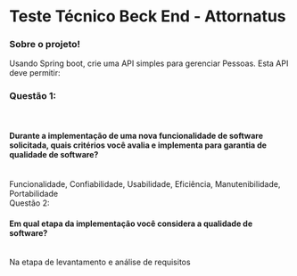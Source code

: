 <h1>Teste Técnico Beck End - Attornatus</h1>
<h3>Sobre o projeto!</h3>
Usando Spring boot, crie uma API simples para gerenciar Pessoas. Esta API deve permitir:  
<br>
<h3>Questão 1:</h3>
<br>
<h4>Durante a implementação de uma nova funcionalidade de software solicitada, quais critérios você avalia e implementa para garantia de qualidade de software?
</h4>
<br>
Funcionalidade, Confiabilidade, Usabilidade, Eficiência, Manutenibilidade, Portabilidade
<br
<h3>Questão 2:</h3>
<br>
<h4>Em qual etapa da implementação você considera a qualidade de software?</h4>
<br>
Na etapa de levantamento e análise de requisitos
<br>
